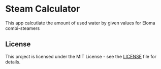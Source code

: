 # Steam Calculator

This app calcutlate the amount of used water by given values for Eloma combi-steamers

## License

This project is licensed under the MIT License - see the [LICENSE](LICENSE) file for details.
